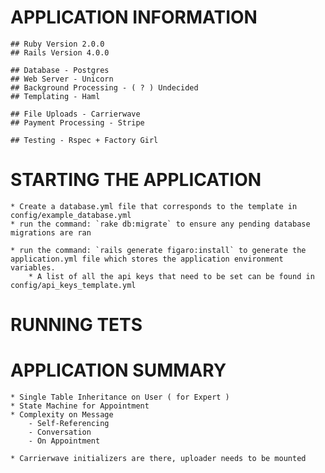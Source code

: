 # APPLICATION INFORMATION

	## Ruby Version 2.0.0
	## Rails Version 4.0.0

	## Database - Postgres
	## Web Server - Unicorn
	## Background Processing - ( ? ) Undecided
	## Templating - Haml

	## File Uploads - Carrierwave
	## Payment Processing - Stripe

	## Testing - Rspec + Factory Girl

# STARTING THE APPLICATION

	* Create a database.yml file that corresponds to the template in config/example_database.yml
	* run the command: `rake db:migrate` to ensure any pending database migrations are ran

	* run the command: `rails generate figaro:install` to generate the application.yml file which stores the application environment variables.
		* A list of all the api keys that need to be set can be found in config/api_keys_template.yml

# RUNNING TETS

# APPLICATION SUMMARY
	* Single Table Inheritance on User ( for Expert )
	* State Machine for Appointment
	* Complexity on Message
		- Self-Referencing
		- Conversation
		- On Appointment

	* Carrierwave initializers are there, uploader needs to be mounted
